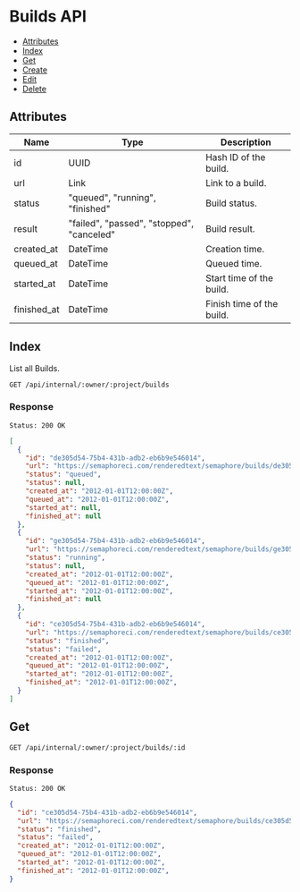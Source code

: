# Builds API

- [Attributes](#attributes)
- [Index](#index)
- [Get](#get)
- [Create](#create)
- [Edit](#edit)
- [Delete](#delete)

## Attributes

Name          | Type                                      | Description
------------- | ------------------------------------------|------------------------
id            | UUID                                      | Hash ID of the build.
url           | Link                                      | Link to a build.
status        | "queued", "running", "finished"           | Build status.
result        | "failed", "passed", "stopped", "canceled" | Build result.
created_at    | DateTime                                  | Creation time.
queued_at     | DateTime                                  | Queued time.
started_at    | DateTime                                  | Start time of the build.
finished_at   | DateTime                                  | Finish time of the build.

## Index

List all Builds.

```
GET /api/internal/:owner/:project/builds
```

### Response

`Status: 200 OK`

```json
[
  {
    "id": "de305d54-75b4-431b-adb2-eb6b9e546014",
    "url": "https://semaphoreci.com/renderedtext/semaphore/builds/de305d54-75b4-431b-adb2-eb6b9e546014",
    "status": "queued",
    "status": null,
    "created_at": "2012-01-01T12:00:00Z",
    "queued_at": "2012-01-01T12:00:00Z",
    "started_at": null,
    "finished_at": null
  },
  {
    "id": "ge305d54-75b4-431b-adb2-eb6b9e546014",
    "url": "https://semaphoreci.com/renderedtext/semaphore/builds/ge305d54-75b4-431b-adb2-eb6b9e546014",
    "status": "running",
    "status": null,
    "created_at": "2012-01-01T12:00:00Z",
    "queued_at": "2012-01-01T12:00:00Z",
    "started_at": "2012-01-01T12:00:00Z",
    "finished_at": null
  },
  {
    "id": "ce305d54-75b4-431b-adb2-eb6b9e546014",
    "url": "https://semaphoreci.com/renderedtext/semaphore/builds/ce305d54-75b4-431b-adb2-eb6b9e546014",
    "status": "finished",
    "status": "failed",
    "created_at": "2012-01-01T12:00:00Z",
    "queued_at": "2012-01-01T12:00:00Z",
    "started_at": "2012-01-01T12:00:00Z",
    "finished_at": "2012-01-01T12:00:00Z",
  }
]
```

## Get

```
GET /api/internal/:owner/:project/builds/:id
```

### Response

`Status: 200 OK`

``` json
{
  "id": "ce305d54-75b4-431b-adb2-eb6b9e546014",
  "url": "https://semaphoreci.com/renderedtext/semaphore/builds/ce305d54-75b4-431b-adb2-eb6b9e546014",
  "status": "finished",
  "status": "failed",
  "created_at": "2012-01-01T12:00:00Z",
  "queued_at": "2012-01-01T12:00:00Z",
  "started_at": "2012-01-01T12:00:00Z",
  "finished_at": "2012-01-01T12:00:00Z",
}
```
